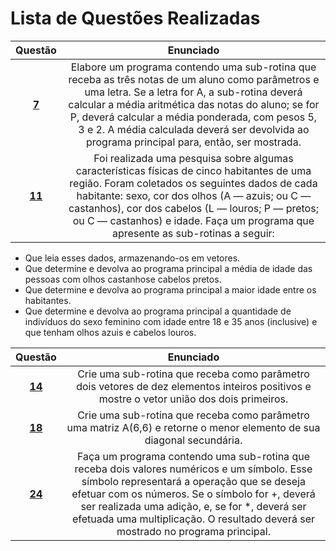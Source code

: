 #   Lista de Questões Realizadas
Questão | Enunciado
:------:| :----------:
[**7**](https://github.com/GustavoHenrique07/DisciplinaPOO2023.2/blob/main/Lista03/Cap08/Q07R/src/br/edu/principal/Principal.java) |Elabore um programa contendo uma sub-rotina que receba as três notas de um aluno como parâmetros e uma letra. Se a letra for A, a sub-rotina deverá calcular a média aritmética das notas do aluno; se for P, deverá calcular a média ponderada, com pesos 5, 3 e 2. A média calculada deverá ser devolvida ao programa principal para, então, ser mostrada.
[**11**](https://github.com/GustavoHenrique07/DisciplinaPOO2023.2/blob/main/Lista03/Cap08/Q11R/src/br/edu/principal/Principal.java) |Foi realizada uma pesquisa sobre algumas características físicas de cinco habitantes de uma região. Foram coletados os seguintes dados de cada habitante: sexo, cor dos olhos (A — azuis; ou C — castanhos), cor dos cabelos (L — louros; P — pretos; ou C — castanhos) e idade. Faça um programa que apresente as sub-rotinas a seguir:

- Que leia esses dados, armazenando-os em vetores.
- Que determine e devolva ao programa principal a média de idade das pessoas com olhos castanhose cabelos pretos.
- Que determine e devolva ao programa principal a maior idade entre os habitantes.
- Que determine e devolva ao programa principal a quantidade de indivíduos do sexo feminino com
idade entre 18 e 35 anos (inclusive) e que tenham olhos azuis e cabelos louros.

Questão | Enunciado
:------:| :----------:
[**14**](https://github.com/GustavoHenrique07/DisciplinaPOO2023.2/blob/main/Lista03/Cap08/Q14R/src/br/edu/principal/Principal.java) |Crie uma sub-rotina que receba como parâmetro dois vetores de dez elementos inteiros positivos e mostre o vetor união dos dois primeiros.
[**18**](https://github.com/GustavoHenrique07/DisciplinaPOO2023.2/blob/main/Lista03/Cap08/Q18R/src/br/edu/principal/Principal.java) |Crie uma sub-rotina que receba como parâmetro uma matriz A(6,6) e retorne o menor elemento de sua diagonal secundária.
[**24**](https://github.com/GustavoHenrique07/DisciplinaPOO2023.2/blob/main/Lista03/Cap08/Q24R/src/br/edu/principal/Principal.java) |Faça um programa contendo uma sub-rotina que receba dois valores numéricos e um símbolo. Esse símbolo representará a operação que se deseja efetuar com os números. Se o símbolo for +, deverá ser realizada uma adição, e, se for *, deverá ser efetuada uma multiplicação. O resultado deverá ser mostrado no programa principal.
